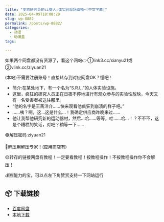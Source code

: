 ```yaml
---
title: "变态研究员的ci堕人☆体实验现场直播~[中文字幕]"
date: 2025-04-09T18:08:20
slug: wp-8882
permalink: /posts/wp-8882/
categories:
  - 动漫
  - 动漫盖
tags:

---
```


如果两个网盘都没有资源了，看这个网站👉①link3.cc/xianyu21或②vlink.cc/ziyuan21

(本站)不需要注册账号！直接转存到对应网盘OK？懂吧！

*   简介:在某处地下，有一个名为“S.R.L.”的人体实验设施。
*   这里，疯狂的研究人员正在日夜不停地进行有观众参与的实验性放映，今天又有一名受害者被送往那里。
*   “他的名字是王斋洋介……快来观看他疯狂到崩溃的样子吧。”
*   ……咦？啊，这…这是什么…！我确定供应商昨晚来过……
*   他让我帮他研究新的运动器材，然后…哈……等等，哈……哈…！？不不不，这是个糟糕的笑话，对吧？稍等一下……

🟢解压密码:ziyuan21

🔵解压用解压专家！(应用商店有)

🟡转存的链接网盘有教程！一定要看教程！按教程操作！不按教程操作你不会解压！

💰🈶能力的宝，可以点左下角赞赏支持一下网站运行

## 📦 下载链接
- [百度网盘](https://blziyuan21.com/pay-download/8882?key=887128089b&down_id=0)
- [本地下载](https://blziyuan21.com/pay-download/8882?key=887128089b&down_id=1)

